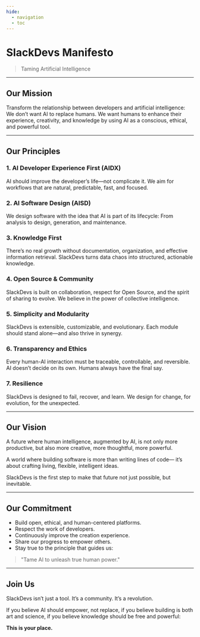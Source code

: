 ```yaml
---
hide:
  - navigation
  - toc
---
```

# SlackDevs Manifesto

> Taming Artificial Intelligence

---

## Our Mission

Transform the relationship between developers and artificial intelligence:
We don’t want AI to replace humans.
We want humans to enhance their experience, creativity, and knowledge by using AI as a conscious, ethical, and powerful tool.

---

## Our Principles

### 1. **AI Developer Experience First (AIDX)**

AI should improve the developer’s life—not complicate it.
We aim for workflows that are natural, predictable, fast, and focused.

### 2. **AI Software Design (AISD)**

We design software with the idea that AI is part of its lifecycle:
From analysis to design, generation, and maintenance.

### 3. **Knowledge First**

There’s no real growth without documentation, organization, and effective information retrieval.
SlackDevs turns data chaos into structured, actionable knowledge.

### 4. **Open Source & Community**

SlackDevs is built on collaboration, respect for Open Source, and the spirit of sharing to evolve.
We believe in the power of collective intelligence.

### 5. **Simplicity and Modularity**

SlackDevs is extensible, customizable, and evolutionary.
Each module should stand alone—and also thrive in synergy.

### 6. **Transparency and Ethics**

Every human-AI interaction must be traceable, controllable, and reversible.
AI doesn’t decide on its own.
Humans always have the final say.

### 7. **Resilience**

SlackDevs is designed to fail, recover, and learn.
We design for change, for evolution, for the unexpected.

---

## Our Vision

A future where human intelligence, augmented by AI,
is not only more productive,
but also more creative, more thoughtful, more powerful.

A world where building software is more than writing lines of code—
it’s about crafting living, flexible, intelligent ideas.

SlackDevs is the first step to make that future not just possible,
but inevitable.

---

## Our Commitment

* Build open, ethical, and human-centered platforms.
* Respect the work of developers.
* Continuously improve the creation experience.
* Share our progress to empower others.
* Stay true to the principle that guides us:

> "Tame AI to unleash true human power."

---

## Join Us

SlackDevs isn’t just a tool.
It’s a community.
It’s a revolution.

If you believe AI should empower, not replace,
if you believe building is both art and science,
if you believe knowledge should be free and powerful:

**This is your place.**
